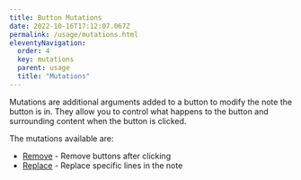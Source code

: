 ```yaml
---
title: Button Mutations
date: 2022-10-16T17:12:07.067Z
permalink: /usage/mutations.html
eleventyNavigation:
  order: 4
  key: mutations
  parent: usage
  title: "Mutations"
---
```


Mutations are additional arguments added to a button to modify the note the button is in. They allow you to control what happens to the button and surrounding content when the button is clicked.

The mutations available are:

- [Remove](/usage/mutations/remove) - Remove buttons after clicking
- [Replace](/usage/mutations/replace) - Replace specific lines in the note
